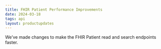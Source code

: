 ```yaml
---
title: FHIR Patient Performance Improvements
date: 2024-03-18
tags: api
layout: productupdates
---
```


We’ve made changes to make the FHIR Patient read and search endpoints faster.
